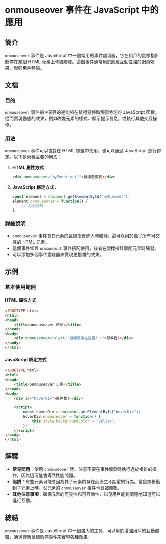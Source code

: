 <!--
Meta Description: # onmouseover 事件在 JavaScript 中的應用 ## 簡介 `onmouseover` 事件是 JavaScript 中一個常用的事件處理器，它在用戶的鼠標指針懸停在某個 HTML 元素上時被觸發。這個事件通常用於創建互動性強的網頁效果，增強用戶體驗。 ## 文檔 ### 目的 ...
Meta Keywords: onmouseover, html, javascript, div, head
-->

# onmouseover 事件在 JavaScript 中的應用

## 簡介
`onmouseover` 事件是 JavaScript 中一個常用的事件處理器，它在用戶的鼠標指針懸停在某個 HTML 元素上時被觸發。這個事件通常用於創建互動性強的網頁效果，增強用戶體驗。

## 文檔
### 目的
`onmouseover` 事件的主要目的是能夠在鼠標懸停時觸發特定的 JavaScript 函數，從而實現動態的效果，例如改變元素的樣式、顯示提示信息，或執行其他交互操作。

### 用法
`onmouseover` 事件可以直接在 HTML 標籤中使用，也可以通過 JavaScript 進行綁定。以下是兩種主要的用法：

1. **HTML 屬性方式**：
   ```html
   <div onmouseover="myFunction()">鼠標懸停我</div>
   ```

2. **JavaScript 綁定方式**：
   ```javascript
   const element = document.getElementById("myElement");
   element.onmouseover = function() {
       // 你的代碼
   };
   ```

### 詳細說明
- `onmouseover` 事件會在元素的鼠標指針進入時觸發。這可以用於幾乎所有可交互的 HTML 元素。
- 這個事件常與 `onmouseout` 事件搭配使用，後者在鼠標指針離開元素時觸發。
- 可以添加多個事件處理器來實現更複雜的效果。

## 示例
### 基本使用範例
#### HTML 屬性方式
```html
<!DOCTYPE html>
<html>
<head>
    <title>onmouseover 示例</title>
</head>
<body>
    <div onmouseover="alert('鼠標懸停在這裡!')">懸停我!</div>
</body>
</html>
```

#### JavaScript 綁定方式
```html
<!DOCTYPE html>
<html>
<head>
    <title>onmouseover 示例</title>
</head>
<body>
    <div id="hoverDiv">懸停我!</div>

    <script>
        const hoverDiv = document.getElementById("hoverDiv");
        hoverDiv.onmouseover = function() {
            this.style.backgroundColor = "yellow";
        };
    </script>
</body>
</html>
```

## 解釋
- **常見問題**：使用 `onmouseover` 時，注意不要在事件觸發時執行過於複雜的操作，因為這可能會導致性能問題。
- **陷阱**：有些元素可能會因為其子元素的存在而產生不期望的行為。當鼠標移動到子元素上時，父元素的 `onmouseover` 事件也會被觸發。
- **其他注意事項**：確保元素的可見性和可互動性，以便用戶能夠清楚地知道可以進行互動。

## 總結
`onmouseover` 事件是 JavaScript 中一個強大的工具，可以用於增強用戶的互動體驗，通過響應鼠標懸停事件來實現各種效果。